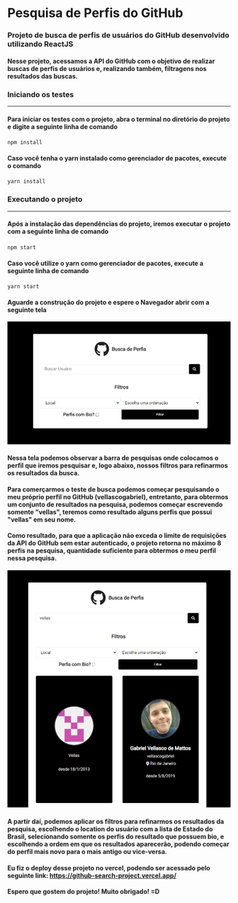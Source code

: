 #  Pesquisa de Perfis do GitHub

### Projeto de busca de perfis de usuários do GitHub desenvolvido utilizando ReactJS

#### Nesse projeto, acessamos a API do GitHub com o objetivo de realizar buscas de perfis de usuários e, realizando também, filtragens nos resultados das buscas.


### Iniciando os testes
-------
#### Para iniciar os testes com o projeto, abra o terminal no diretório do projeto e digite a seguinte linha de comando

```
npm install
```

#### Caso você tenha o yarn instalado como gerenciador de pacotes, execute o comando

```
yarn install
```

### Executando o projeto
------------
#### Após a instalação das dependências do projeto, iremos executar o projeto com a seguinte linha de comando

```
npm start
```

#### Caso você utilize o yarn como gerenciador de pacotes, execute a seguinte linha de comando
```
yarn start
```

#### Aguarde a construção do projeto e espere o Navegador abrir com a seguinte tela
![](./principal.png)


#### Nessa tela podemos observar a barra de pesquisas onde colocamos o perfil que iremos pesquisar e, logo abaixo, nossos filtros para refinarmos os resultados da busca.


#### Para comerçarmos o teste de busca podemos começar pesquisando o meu próprio perfil no GitHub (vellascogabriel), entretanto, para obtermos um conjunto de resultados na pesquisa, podemos começar escrevendo somente "vellas", teremos como resultado alguns perfis que possui "vellas" em seu nome.

#### Como resultado, para que a aplicação não exceda o limite de requisições da API do GitHub sem estar autenticado, o projeto retorna no máximo 8 perfis na pesquisa, quantidade suficiente para obtermos o meu perfil nessa pesquisa.

![](./perfil_encontrado.png)

####  A partir daí, podemos aplicar os filtros para refinarmos os resultados da pesquisa, escolhendo o location do usuário com a lista de Estado do Brasil, selecionando somente os perfis do resultado que possuem bio, e escolhendo a ordem em que os resultados aparecerão, podendo começar do perfil mais novo para o mais antigo ou vice-versa.

#### Eu fiz o deploy desse projeto no vercel, podendo ser acessado pelo seguinte link: https://github-search-project.vercel.app/

#### Espero que gostem do projeto! Muito obrigado! =D


